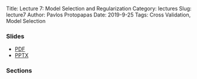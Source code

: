 Title: Lecture 7: Model Selection and Regularization
Category: lectures
Slug: lecture7
Author: Pavlos Protopapas
Date: 2019-9-25
Tags: Cross Validation, Model Selection


### Slides

- [PDF]({attach}presentation/Lecture7_ModeLSelectionRegularization.pdf)
- [PPTX]({attach}presentation/Lecture7_ModeLSelectionRegularization.pptx)

### Sections
<!--- [Section 3 student]({filename}../../sections/section3/notebook/section_3_student.ipynb)
- [Section 4 solutions]({filename}../../sections/section3/notebook/section_3_solutions.ipynb) -->

